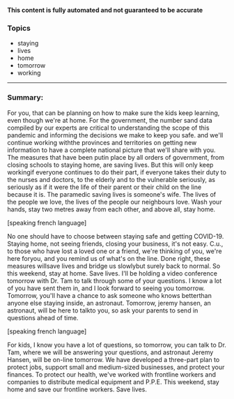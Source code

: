 **This content is fully automated and not guaranteed to be accurate**

### Topics

- staying
- lives
- home
- tomorrow
- working

---

### Summary:


For you, that can be planning on how to make sure the kids keep learning, even though we're at home.
For the government, the number sand data compiled by our experts are critical to understanding the scope of this pandemic and informing the decisions we make to keep you safe.
and we'll continue working withthe provinces and territories on getting new information to have a complete national picture that we'll share with you.
The measures that have been putin place by all orders of government, from closing schools to staying home, are saving lives.
But this will only keep workingif everyone continues to do their part, if everyone takes their duty to the nurses and doctors, to the elderly and to the vulnerable seriously, as seriously as if it were the life of their parent or their child on the line because it is.
The paramedic saving lives is someone's wife.
The lives of the people we love, the lives of the people our neighbours love.
Wash your hands, stay two metres away from each other, and above all, stay home.


[speaking french language]



No one should have to choose between staying safe and getting COVID-19.
Staying home, not seeing friends, closing your business, it's not easy. C.u., to those who have lost a loved one or a friend, we're thinking of you, we're here foryou, and you remind us of what's on the line.
Done right, these measures willsave lives and bridge us slowlybut surely back to normal.
So this weekend, stay at home.
Save lives. I'll be holding a video conference tomorrow with Dr. Tam to talk through some of your questions.
I know a lot of you have sent them in, and I look forward to seeing you tomorrow.
Tomorrow, you'll have a chance to ask someone who knows betterthan anyone else staying inside, an astronaut.
Tomorrow, jeremy hansen, an astronaut, will be here to talkto you, so ask your parents to send in questions ahead of time.


[speaking french language]



For kids, I know you have a lot of questions, so tomorrow, you can talk to Dr. Tam, where we will be answering your questions, and astronaut Jeremy Hansen, will be on-line tomorrow.
We have developed a three-part plan to protect jobs, support small and medium-sized businesses, and protect your finances.
To protect our health, we've worked with frontline workers and companies to distribute medical equipment and P.P.E.
This weekend, stay home and save our frontline workers.
Save lives.